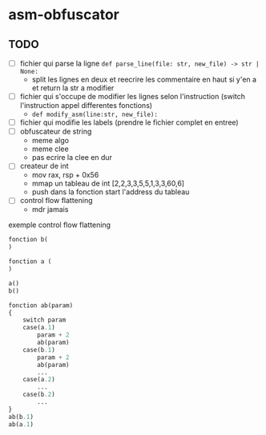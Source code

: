 # asm-obfuscator

## TODO

- [ ] fichier qui parse la ligne `def parse_line(file: str, new_file) -> str | None:`
    - split les lignes en deux et reecrire les commentaire en haut si y'en a et return la str a modifier
- [ ] fichier qui s'occupe de modifier les lignes selon l'instruction (switch l'instruction appel differentes fonctions)
    - `def modify_asm(line:str, new_file):`
- [ ] fichier qui modifie les labels (prendre le fichier complet en entree)
- [ ] obfuscateur de string
    - meme algo
    - meme clee
    - pas ecrire la clee en dur
- [ ] createur de int
    - mov rax, rsp + 0x56
    - mmap un tableau de int [2,2,3,3,5,5,1,3,3,60,6]
    - push dans la fonction start l'address du tableau
- [ ] control flow flattening
    - mdr jamais

exemple control flow flattening
```py
fonction b(
)

fonction a (
)

a()
b()

fonction ab(param)
{
    switch param
    case(a.1)
        param + 2
        ab(param)
    case(b.1)
        param + 2
        ab(param)
        ...
    case(a.2)
        ...
    case(b.2)
        ...
}
ab(b.1)
ab(a.1)
```
